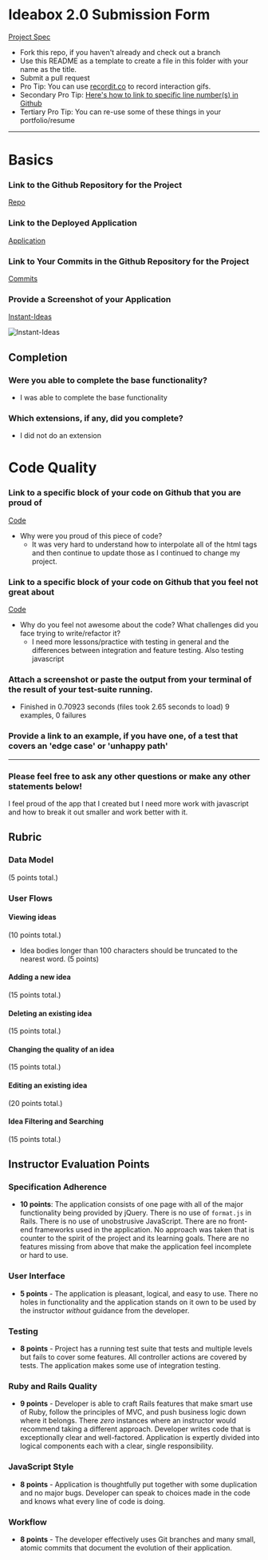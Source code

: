 # Ideabox 2.0 Submission Form
[Project Spec](https://github.com/turingschool/curriculum/blob/master/source/projects/revenge_of_idea_box.markdown)

* Fork this repo, if you haven't already and check out a branch
* Use this README as a template to create a file in this folder with your name as the title.
* Submit a pull request
* Pro Tip: You can use [recordit.co](http://recordit.co/) to record interaction gifs.
* Secondary Pro Tip: [Here's how to link to specific line number(s) in Github](http://stackoverflow.com/questions/23821235/how-to-link-to-specific-line-number-on-github)
* Tertiary Pro Tip: You can re-use some of these things in your portfolio/resume

------

# Basics

### Link to the Github Repository for the Project
[Repo](https://github.com/icorson3/idea_box)

### Link to the Deployed Application
[Application](http://instant-ideas.herokuapp.com/)

### Link to Your Commits in the Github Repository for the Project
[Commits](https://github.com/icorson3/idea_box/commits/master)

### Provide a Screenshot of your Application
[Instant-Ideas](http://www.openscreenshot.com/img/57b606c7b39ac2-59445741)

![Instant-Ideas](http://www.openscreenshot.com/img/57b606c7b39ac2-59445741)

## Completion

### Were you able to complete the base functionality?
* I was able to complete the base functionality

### Which extensions, if any, did you complete?
* I did not do an extension

# Code Quality

### Link to a specific block of your code on Github that you are proud of
[Code](https://github.com/icorson3/idea_box/blob/master/app/assets/javascripts/create_ideas.js)
* Why were you proud of this piece of code?
  - It was very hard to understand how to interpolate all of the html tags and then continue to update those as I continued to change my project.

### Link to a specific block of your code on Github that you feel not great about
[Code](https://github.com/icorson3/idea_box/tree/master/spec)
* Why do you feel not awesome about the code? What challenges did you face trying to write/refactor it?
  - I need more lessons/practice with testing in general and the differences between integration and feature testing. Also testing javascript

### Attach a screenshot or paste the output from your terminal of the result of your test-suite running.
 - Finished in 0.70923 seconds (files took 2.65 seconds to load)
9 examples, 0 failures


### Provide a link to an example, if you have one, of a test that covers an 'edge case' or 'unhappy path'

-----

### Please feel free to ask any other questions or make any other statements below!

I feel proud of the app that I created but I need more work with javascript and how to break it out smaller and work better with it.


## Rubric

### Data Model

(5 points total.)

### User Flows

#### Viewing ideas

(10 points total.)

* Idea bodies longer than 100 characters should be truncated to the nearest word. (5 points)

#### Adding a new idea

(15 points total.)


#### Deleting an existing idea

(15 points total.)


#### Changing the quality of an idea

(15 points total.)


#### Editing an existing idea

(20 points total.)

#### Idea Filtering and Searching

(15 points total.)

## Instructor Evaluation Points

### Specification Adherence

* **10 points**: The application consists of one page with all of the major functionality being provided by jQuery. There is no use of `format.js` in Rails. There is no use of unobstrusive JavaScript. There are no front-end frameworks used in the application. No approach was taken that is counter to the spirit of the project and its learning goals. There are no features missing from above that make the application feel incomplete or hard to use.

### User Interface

* **5 points** - The application is pleasant, logical, and easy to use. There no holes in functionality and the application stands on it own to be used by the instructor _without_ guidance from the developer.

### Testing

* **8 points** - Project has a running test suite that tests and multiple levels but fails to cover some features. All controller actions are covered by tests. The application makes some use of integration testing.

### Ruby and Rails Quality

* **9 points** - Developer is able to craft Rails features that make smart use of Ruby, follow the principles of MVC, and push business logic down where it belongs. There _zero_ instances where an instructor would recommend taking a different approach. Developer writes code that is exceptionally clear and well-factored. Application is expertly divided into logical components each with a clear, single responsibility.

### JavaScript Style

* **8 points** - Application is thoughtfully put together with some duplication and no major bugs. Developer can speak to choices made in the code and knows what every line of code is doing.

### Workflow

* **8 points** - The developer effectively uses Git branches and many small, atomic commits that document the evolution of their application.
